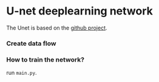 # U-net deeplearning network

The Unet is based on the  [github project](https://github.com/zhixuhao/unet).

### Create data flow

### How to train the network?

 run ```main.py```.
